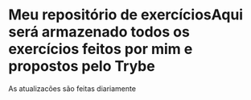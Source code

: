 # Meu repositório de exercíciosAqui será armazenado todos os exercícios feitos por mim e propostos pelo Trybe
As atualizacões são feitas diariamente
